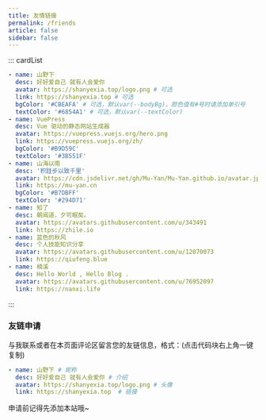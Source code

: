 ```yaml
---
title: 友情链接
permalink: /friends
article: false
sidebar: false
---
```


<!--
普通卡片列表容器，可用于友情链接、项目推荐、古诗词展示等。
cardList 后面可跟随一个数字表示每行最多显示多少个，选值范围1~4，默认3。在小屏时会根据屏幕宽度减少每行显示数量。
-->
::: cardList

```yaml
- name: 山野下
  desc: 好好爱自己 就有人会爱你
  avatar: https://shanyexia.top/logo.png # 可选
  link: https://shanyexia.top # 可选
  bgColor: '#CBEAFA' # 可选，默认var(--bodyBg)。颜色值有#号时请添加单引号
  textColor: '#6854A1' # 可选，默认var(--textColor)
- name: VuePress
  desc: Vue 驱动的静态网站生成器
  avatar: https://vuepress.vuejs.org/hero.png
  link: https://vuepress.vuejs.org/zh/
  bgColor: '#B9D59C'
  textColor: '#3B551F'
- name: 山海以南
  desc: '积跬步以致千里'
  avatar: https://cdn.jsdelivr.net/gh/Mu-Yan/Mu-Yan.github.io/avatar.jpg
  link: https://mu-yan.cn
  bgColor: '#B7DBFF'
  textColor: '#294D71'
- name: 知了
  desc: 朝闻道，夕可眠矣。
  avatar: https://avatars.githubusercontent.com/u/343491
  link: https://zhile.io
- name: 蓝色的秋风
  desc: 个人技能知识分享
  avatar: https://avatars.githubusercontent.com/u/12070073
  link: https://qiufeng.blue
- name: 楠溪
  desc: Hello World , Hello Blog .
  avatar: https://avatars.githubusercontent.com/u/76952097
  link: https://nanxi.life
```
:::


### 友链申请

与我联系或者在本页面评论区留言您的友链信息，格式：(点击代码块右上角一键复制)


```yaml
- name: 山野下 # 昵称
  desc: 好好爱自己 就有人会爱你 # 介绍
  avatar: https://shanyexia.top/logo.png # 头像
  link: https://shanyexia.top  # 链接
```

申请前记得先添加本站哦~